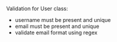 Validation for User class:

- username must be present and unique
- email must be present and unique
- validate email format using regex